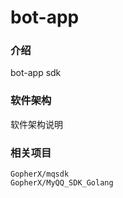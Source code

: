 # bot-app

### 介绍
bot-app sdk

### 软件架构
软件架构说明


###	相关项目

	GopherX/mqsdk
	GopherX/MyQQ_SDK_Golang

